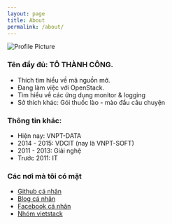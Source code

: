 ```yaml
---
layout: page
title: About
permalink: /about/
---
```


<img src="{{ site.baseurl }}/assets/congto.jpg" title="Profile Picture" class="profile">

### Tên đầy đủ: TÔ THÀNH CÔNG. 
- Thích tìm hiểu về mã nguồn mở.
- Đang làm việc với OpenStack.
- Tìm hiểu về các ứng dụng monitor & logging
- Sở thích khác: Gói thuốc lào - mào đầu câu chuyện

### Thông tin khác: 
- Hiện nay: VNPT-DATA
- 2014 - 2015: VDCIT (nay là VNPT-SOFT)
- 2011 - 2013: Giải nghệ
- Trước 2011: IT 

### Các nơi mà tôi có mặt
- [Github cá nhân][congto-git]
- [Blog cá nhân][congto-blog]
- [Facebook cá nhân][congto-facebook]
- [Nhóm vietstack][congto-vietstack]


[congto-git]: https://github.com/congto
[congto-blog]: http://congto.hocchudong.com
[congto-facebook]: https://facebook.com/tcvn1985
[congto-vietstack]: https://facebook.com/groups/vietstack
